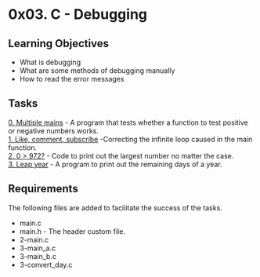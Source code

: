 # 0x03. C - Debugging
## Learning Objectives
- What is debugging
- What are some methods of debugging manually
- How to read the error messages

## Tasks
[0. Multiple mains](0-main.c) - A program that tests whether a function to test positive or negative numbers works.  
[1. Like, comment, subscribe](1-main.c) -Correcting the infinite loop caused in the main function.  
[2. 0 > 972?](2-largest_number.c) - Code to print out the largest number no matter the case.  
[3. Leap year](3-print_remaining_days) - A program to print out the remaining days of a year.  

## Requirements
The following files are added to facilitate the success of the tasks.
- main.c
- main.h - The header custom file.
- 2-main.c
- 3-main_a.c
- 3-main_b.c
- 3-convert_day.c
